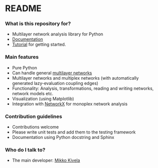 # README #


### What is this repository for? ###

* Multilayer network analysis library for Python
* [Documentation](http://mkivela.com/pymnet/)
* [Tutorial](http://mkivela.com/pymnet/tutorial.html) for getting started.

### Main features ###

* Pure Python
* Can handle general [multilayer networks](http://comnet.oxfordjournals.org/content/2/3/203)
* Multilayer networks and multiplex networks (with automatically generated lazy-evaluation coupling edges)
* Functionality: Analysis, transformations, reading and writing networks, network models etc.
* Visualization (using Matplotlib)
* Integration with [NetworkX](https://networkx.github.io/) for monoplex network analysis


### Contribution guidelines ###

* Contributions welcome
* Please write unit tests and add them to the testing framework
* Documentation using Python docstring and Sphinx


### Who do I talk to? ###

* The main developer: [Mikko Kivela](http://www.mkivela.com/)